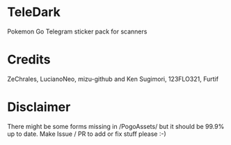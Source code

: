 # TeleDark
Pokemon Go Telegram sticker pack for scanners

# Credits 
ZeChrales, LucianoNeo, mizu-github and Ken Sugimori, 123FLO321, Furtif

# Disclaimer
There might be some forms missing in /PogoAssets/ but it should be 99.9% up to date.
Make Issue / PR to add or fix stuff please :-)
